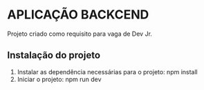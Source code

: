 # APLICAÇÃO BACKCEND

Projeto criado como requisito para vaga de Dev Jr.

## Instalação do projeto

1. Instalar as dependência necessárias para o projeto: npm install
2. Iniciar o projeto: npm run dev
